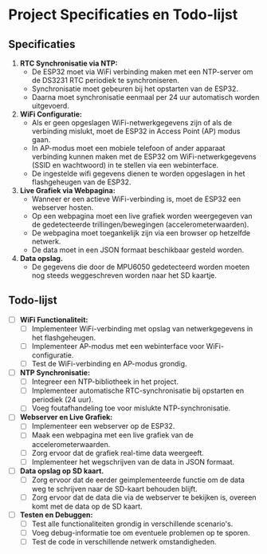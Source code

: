 # Project Specificaties en Todo-lijst

## Specificaties

1.  **RTC Synchronisatie via NTP:**
    * De ESP32 moet via WiFi verbinding maken met een NTP-server om de DS3231 RTC periodiek te synchroniseren.
    * Synchronisatie moet gebeuren bij het opstarten van de ESP32.
    * Daarna moet synchronisatie eenmaal per 24 uur automatisch worden uitgevoerd.
2.  **WiFi Configuratie:**
    * Als er geen opgeslagen WiFi-netwerkgegevens zijn of als de verbinding mislukt, moet de ESP32 in Access Point (AP) modus gaan.
    * In AP-modus moet een mobiele telefoon of ander apparaat verbinding kunnen maken met de ESP32 om WiFi-netwerkgegevens (SSID en wachtwoord) in te stellen via een webinterface.
    * De ingestelde wifi gegevens dienen te worden opgeslagen in het flashgeheugen van de ESP32.
3.  **Live Grafiek via Webpagina:**
    * Wanneer er een actieve WiFi-verbinding is, moet de ESP32 een webserver hosten.
    * Op een webpagina moet een live grafiek worden weergegeven van de gedetecteerde trillingen/bewegingen (accelerometerwaarden).
    * De webpagina moet toegankelijk zijn via een browser op hetzelfde netwerk.
    * De data moet in een JSON formaat beschikbaar gesteld worden.
4.  **Data opslag.**
    * De gegevens die door de MPU6050 gedetecteerd worden moeten nog steeds weggeschreven worden naar het SD kaartje.

## Todo-lijst

-   [ ] **WiFi Functionaliteit:**
    -   [ ] Implementeer WiFi-verbinding met opslag van netwerkgegevens in het flashgeheugen.
    -   [ ] Implementeer AP-modus met een webinterface voor WiFi-configuratie.
    -   [ ] Test de WiFi-verbinding en AP-modus grondig.
-   [ ] **NTP Synchronisatie:**
    -   [ ] Integreer een NTP-bibliotheek in het project.
    -   [ ] Implementeer automatische RTC-synchronisatie bij opstarten en periodiek (24 uur).
    -   [ ] Voeg foutafhandeling toe voor mislukte NTP-synchronisatie.
-   [ ] **Webserver en Live Grafiek:**
    -   [ ] Implementeer een webserver op de ESP32.
    -   [ ] Maak een webpagina met een live grafiek van de accelerometerwaarden.
    -   [ ] Zorg ervoor dat de grafiek real-time data weergeeft.
    -   [ ] Implementeer het wegschrijven van de data in JSON formaat.
-   [ ] **Data opslag op SD kaart.**
    -   [ ] Zorg ervoor dat de eerder geimplementeerde functie om de data weg te schrijven naar de SD-kaart behouden blijft.
    -   [ ] Zorg ervoor dat de data die via de webserver te bekijken is, overeen komt met de data op de SD kaart.
-   [ ] **Testen en Debuggen:**
    -   [ ] Test alle functionaliteiten grondig in verschillende scenario's.
    -   [ ] Voeg debug-informatie toe om eventuele problemen op te sporen.
    -   [ ] Test de code in verschillende netwerk omstandigheden.